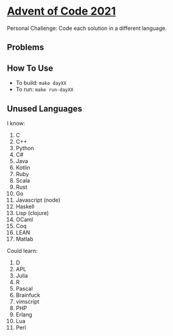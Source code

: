 [Advent of Code 2021](https://adventofcode.com/2021)
====================================================

Personal Challenge: Code each solution in a different language.

Problems
--------

How To Use
----------

- To build: `make dayXX`
- To run: `make run-dayXX`


Unused Languages
----------------

I know:

1. C
1. C++
1. Python
1. C#
1. Java
1. Kotlin
1. Ruby
1. Scala
1. Rust
1. Go
1. Javascript (node)
1. Haskell
1. Lisp (clojure)
1. OCaml
1. Coq
1. LEAN
1. Matlab

Could learn:

1. D
1. APL
1. Julia
1. R
1. Pascal
1. Brainfuck
1. vimscript
1. PHP
1. Erlang
1. Lua
1. Perl
